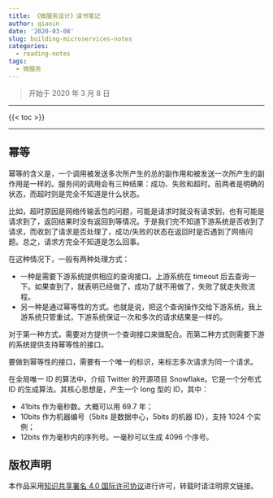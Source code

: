 ```yaml
---
title: 《微服务设计》读书笔记
author: qiaoin
date: '2020-03-08'
slug: building-microservices-notes
categories:
  - reading-notes
tags:
  - 微服务
---
```


> 开始于 2020 年 3 月 8 日

---

{{< toc >}}

---

## 幂等

幂等的含义是，一个调用被发送多次所产生的总的副作用和被发送一次所产生的副作用是一样的。服务间的调用会有三种结果：成功、失败和超时。前两者是明确的状态，而超时则是完全不知道是什么状态。

比如，超时原因是网络传输丢包的问题，可能是请求时就没有请求到，也有可能是请求到了，返回结果时没有返回到等情况。于是我们完不知道下游系统是否收到了请求，而收到了请求是否处理了，成功/失败的状态在返回时是否遇到了网络问题。总之，请求方完全不知道是怎么回事。

在这种情况下，一般有两种处理方式：

- 一种是需要下游系统提供相应的查询接口。上游系统在 timeout 后去查询一下。如果查到了，就表明已经做了，成功了就不用做了，失败了就走失败流程。
- 另一种是通过幂等性的方式。也就是说，把这个查询操作交给下游系统，我上游系统只管重试，下游系统保证一次和多次的请求结果是一样的。

对于第一种方式，需要对方提供一个查询接口来做配合。而第二种方式则需要下游的系统提供支持幂等性的接口。

要做到幂等性的接口，需要有一个唯一的标识，来标志多次请求为同一个请求。

在全局唯一 ID 的算法中，介绍 Twitter 的开源项目 Snowflake。它是一个分布式 ID 的生成算法。其核心思想是，产生一个 long 型的 ID，其中：

- 41bits 作为毫秒数。大概可以用 69.7 年；
- 10bits 作为机器编号（5bits 是数据中心，5bits 的机器 ID），支持 1024 个实例；
- 12bits 作为毫秒内的序列号。一毫秒可以生成 4096 个序号。

## 版权声明

本作品采用[知识共享署名 4.0 国际许可协议](http://creativecommons.org/licenses/by/4.0/)进行许可，转载时请注明原文链接。
